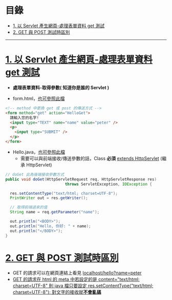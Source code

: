 <h1 id="top">目錄</h1>

- [1. 以 Servlet 產生網頁-處理表單資料 get 測試](#s1)
- [2. GET 與 POST 測試時區別](#s2)

---

# <a id='s1' class='md-title' href='#top'>1. 以 Servlet 產生網頁-處理表單資料 get 測試</a>

- **處理表單資料-取得參數( 知道你是誰的 Servlet )**

- form.html，[也可參照此檔](./doc/html/form.zip?target=_blank)

```html
<!-- method 中更換 get 或 post 的傳送方式 -->
<form method="get" action="HelloGet">
  請輸入您的名字!
  <input type="TEXT" name="name" value="peter" />
  <p>
    <input type="SUBMIT" />
  </p>
</form>
```

- Hello.java，[也可參照此檔](./doc/java/Hello.java?target=_blank)
  - 需要可以與前端接收/傳送參數的話，Class **必須** <u>extends HttpServlet</u> (繼承 HttpServlet)

```java
// doGet 此為後端接收參數方式
public void doGet(HttpServletRequest req, HttpServletResponse res)
                          throws ServletException, IOException {

  res.setContentType("text/html; charset=UTF-8");
  PrintWriter out = res.getWriter();

  // 取得前端過來的值
  String name = req.getParameter("name");

  out.println("<BODY>");
  out.println("Hello, 你好: " + name);
  out.println("</BODY>");
}
```

# <a id='s2' class='md-title' href='#top'>2. GET 與 POST 測試時區別</a>

- GET 的請求可以在網頁連結上看見 <u>localhost/hello?name=peter
- GET 的請求在 html 的 <u>meta</u> 中若設定的是 <u>content="text/html; charset=UTF-8"</u> 則 java 檔只要設定 <u>res.setContentType("text/html; charset=UTF-8");</u> 對文字的接收就**不會亂碼**
